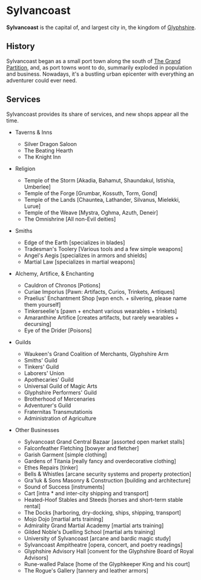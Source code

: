 # Sylvancoast

**Sylvancoast** is the capital of, and largest city in, the kingdom of
[Glyphshire](#!pages/regions/kingdoms/glyphshire.md).

## History

Sylvancoast began as a small port town along the south of
[The Grand Partition](#!pages/regions/grand_partition.md), and, as port towns
wont to do, summarily exploded in population and business. Nowadays, it's a
bustling urban epicenter with everything an adventurer could ever need.

## Services

Sylvancoast provides its share of services, and new shops appear all the time.

* Taverns & Inns
  * Silver Dragon Saloon
  * The Beating Hearth
  * The Knight Inn

* Religion
  * Temple of the Storm [Akadia, Bahamut, Shaundakul, Istishia, Umberlee]
  * Temple of the Forge [Grumbar, Kossuth, Torm, Gond]
  * Temple of the Lands [Chauntea, Lathander, Silvanus, Mielekki, Lurue]
  * Temple of the Weave [Mystra, Oghma, Azuth, Deneir]
  * The Omnishrine [All non-Evil deities]

* Smiths
  * Edge of the Earth [specializes in blades]
  * Tradesman's Toolery [Various tools and a few simple weapons]
  * Angel's Aegis [specializes in armors and shields]
  * Martial Law [specializes in martial weapons]

* Alchemy, Artifice, & Enchanting
  * Cauldron of Chronos [Potions]
  * Curiae Imporius [Pawn: Artifacts, Curios, Trinkets, Antiques]
  * Praelius' Enchantment Shop [wpn ench. + silvering, please name them yourself]
  * Tinkerseelie's [pawn + enchant various wearables + trinkets]
  * Amaranthine Artifice [creates artifacts, but rarely wearables + decursing]
  * Eye of the Drider [Poisons]

* Guilds
  * Waukeen's Grand Coalition of Merchants, Glyphshire Arm
  * Smiths' Guild
  * Tinkers' Guild
  * Laborers' Union
  * Apothecaries' Guild
  * Universal Guild of Magic Arts
  * Glyphshire Performers' Guild
  * Brotherhood of Mercenaries
  * Adventurer's Guild
  * Fraternitas Transmutationis
  * Administration of Agriculture

* Other Businesses
  * Sylvancoast Grand Central Bazaar [assorted open market stalls]
  * Falconfeather Fletching [bowyer and fletcher]
  * Garish Garment [simple clothing]
  * Gardens of Titania [really fancy and overdecorative clothing]
  * Ethes Repairs [tinker]
  * Bells & Whistles [arcane security systems and property protection]
  * Gra'luk & Sons Masonry & Construction [building and architecture]
  * Sound of Success [instruments]
  * Cart [intra  * and inter-city shipping and transport]
  * Heated-Hoof Stables and Steeds [horses and short-term stable rental]
  * The Docks [harboring, dry-docking, ships, shipping, transport]
  * Mojo Dojo [martial arts training]
  * Admirality Grand Martial Academy [martial arts training]
  * Gilded Noble's Duelling School [martial arts training]
  * University of Sylvancoast [arcane and bardic magic study]
  * Sylvancoast Ampitheatre [opera, concert, and poetry readings]
  * Glyphshire Advisory Hall [convent for the Glyphshire Board of Royal Advisors]
  * Rune-walled Palace [home of the Glyphkeeper King and his court]
  * The Rogue's Gallery [tannery and leather armors]